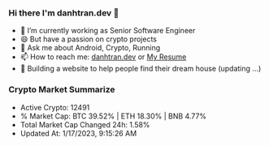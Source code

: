 ### Hi there I'm danhtran.dev 👋

- 🔭 I’m currently working as Senior Software Engineer
- 😄 But have a passion on crypto projects
- 💬 Ask me about Android, Crypto, Running 
- 📫 How to reach me: <a href="https://danhtran.dev" target="_blank">danhtran.dev</a> or <a href="Dan-Resume.pdf" target="_blank">My Resume</a>
- 🌱 Building a website to help people find their dream house (updating ...)

### Crypto Market Summarize
- Active Crypto: 12491
- % Market Cap: BTC 39.52% | ETH 18.30% | BNB 4.77%
- Total Market Cap Changed 24h: 1.58%
- Updated At: 1/17/2023, 9:15:26 AM

